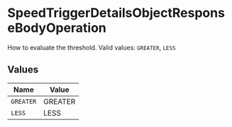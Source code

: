 # SpeedTriggerDetailsObjectResponseBodyOperation

How to evaluate the threshold.  Valid values: `GREATER`, `LESS`


## Values

| Name      | Value     |
| --------- | --------- |
| `GREATER` | GREATER   |
| `LESS`    | LESS      |